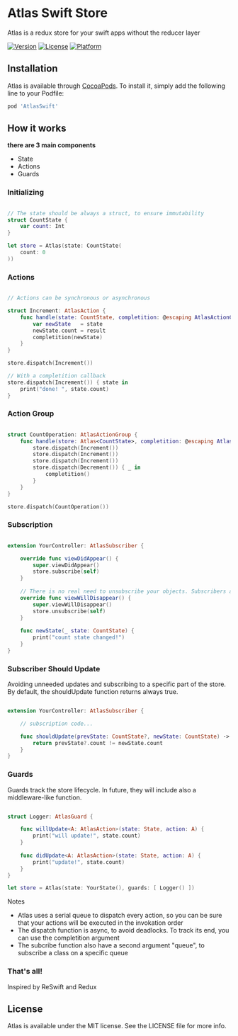 # Atlas Swift Store

Atlas is a redux store for your swift apps without the reducer layer

[![Version](https://img.shields.io/cocoapods/v/AtlasSwift.svg?style=flat)](https://cocoapods.org/pods/AtlasSwift)
[![License](https://img.shields.io/cocoapods/l/AtlasSwift.svg?style=flat)](https://cocoapods.org/pods/AtlasSwift)
[![Platform](https://img.shields.io/cocoapods/p/AtlasSwift.svg?style=flat)](https://cocoapods.org/pods/AtlasSwift)

## Installation

Atlas is available through [CocoaPods](https://cocoapods.org). To install
it, simply add the following line to your Podfile:

```ruby
pod 'AtlasSwift'
```

## How it works

**there are 3 main components**

- State
- Actions
- Guards

### Initializing

```swift

// The state should be always a struct, to ensure immutability
struct CountState {
    var count: Int
}

let store = Atlas(state: CountState(
    count: 0
))

```

### Actions

```swift

// Actions can be synchronous or asynchronous

struct Increment: AtlasAction {
    func handle(state: CountState, completition: @escaping AtlasActionCompletition<CountState>) {
        var newState   = state
        newState.count = result
        completition(newState)
    }
}

store.dispatch(Increment())

// With a completition callback
store.dispatch(Increment()) { state in
    print("done! ", state.count)
}

```

### Action Group

```swift

struct CountOperation: AtlasActionGroup {
    func handle(store: Atlas<CountState>, completition: @escaping AtlasActionGroupCompletition) {
        store.dispatch(Increment())
        store.dispatch(Increment())
        store.dispatch(Increment())
        store.dispatch(Decrement()) { _ in
            completition()
        }
    }
}

store.dispatch(CountOperation())
```

### Subscription

```swift

extension YourController: AtlasSubscriber {

    override func viewDidAppear() {
        super.viewDidAppear()
        store.subscribe(self)
    }
    
    // There is no real need to unsubscribe your objects. Subscribers are weak references
    override func viewWillDisappear() {
        super.viewWillDisappear()
        store.unsubscribe(self)
    }
    
    func newState(_ state: CountState) {
        print("count state changed!")
    }
}

```

### Subscriber Should Update

Avoiding unneeded updates and subscribing to a specific part of the store.
By default, the shouldUpdate function returns always true.

```swift

extension YourController: AtlasSubscriber {

    // subscription code...

    func shouldUpdate(prevState: CountState?, newState: CountState) -> Bool {
        return prevState?.count != newState.count
    }
}

```

### Guards

Guards track the store lifecycle.
In future, they will include also a middleware-like function.

```swift

struct Logger: AtlasGuard {

    func willUpdate<A: AtlasAction>(state: State, action: A) {
        print("will update!", state.count)
    }
    
    func didUpdate<A: AtlasAction>(state: State, action: A) {
        print("update!", state.count)
    }
}

let store = Atlas(state: YourState(), guards: [ Logger() ])

```

Notes
- Atlas uses a serial queue to dispatch every action, so you can be sure that your actions will be executed in the invokation order
- The dispatch function is async, to avoid deadlocks. To track its end, you can use the completition argument
- The subcribe function also have a second argument "queue", to subscribe a class on a specific queue

### That's all!

Inspired by ReSwift and Redux

## License

Atlas is available under the MIT license. See the LICENSE file for more info.
